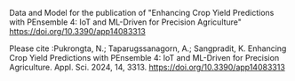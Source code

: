 Data and Model for the publication of
"Enhancing Crop Yield Predictions with PEnsemble 4: IoT and ML-Driven for Precision Agriculture"
https://doi.org/10.3390/app14083313

Please cite :Pukrongta, N.; Taparugssanagorn, A.; Sangpradit, K. Enhancing Crop Yield Predictions with PEnsemble 4: IoT and ML-Driven for Precision Agriculture. Appl. Sci. 2024, 14, 3313. https://doi.org/10.3390/app14083313
